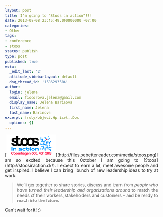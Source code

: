 ```yaml
---
layout: post
title: I'm going to "Stoos in action"!!!
date: 2013-08-08 23:45:49.000000000 -07:00
categories:
- Other
tags:
- conference
- stoos
status: publish
type: post
published: true
meta:
  _edit_last: '2'
  attitude_sidebarlayout: default
  dsq_thread_id: '1586293586'
author:
  login: jelena
  email: fiodorova.jelena@gmail.com
  display_name: Jelena Barinova
  first_name: Jelena
  last_name: Barinova
excerpt: !ruby/object:Hpricot::Doc
  options: {}
---
```

<p style="text-align: justify;">[<img class="alignleft  wp-image-221" 
alt="stoos" src="assets/stoos.png" width="162" height="72" 
/>](http://files.bebetterleader.com/media/stoos.png)I am so excited because 
this October I am going to [Stoos](http://stoosinaction.dk/). I expect to 
learn a lot, meet awesome people and get inspired. I believe I can bring  
bunch of new leadership ideas to try at work.</p> 
<blockquote> 
<p style="text-align: justify;">We’ll get together to share stories, discuss 
and learn from<em> people who have turned their leadership and organizations 
around</em> to match the needs of their workers, stakeholders and customers – 
and be ready to reach into the future.</p> 
</blockquote> 
<p style="text-align: justify;">Can't wait for it! :)</p> 